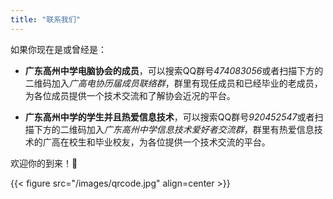 ```yaml
---
title: "联系我们"
---
```

如果你现在是或曾经是：

- **广东高州中学电脑协会的成员**，可以搜索QQ群号*474083056*或者扫描下方的二维码加入*广高电协历届成员联络群*，群里有现任成员和已经毕业的老成员，为各位成员提供一个技术交流和了解协会近况的平台。

- **广东高州中学的学生并且热爱信息技术**，可以搜索QQ群号*920452547*或者扫描下方的二维码加入*广东高州中学信息技术爱好者交流群*，群里有热爱信息技术的广高在校生和毕业校友，为各位提供一个技术交流的平台。

欢迎你的到来！🤗

{{< figure src="/images/qrcode.jpg" align=center >}}